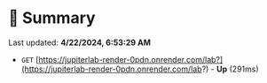 # 📖 Summary
Last updated: **4/22/2024, 6:53:29 AM**

- `GET` [https://jupiterlab-render-0pdn.onrender.com/lab?](https://jupiterlab-render-0pdn.onrender.com/lab?) - **Up** (291ms)
